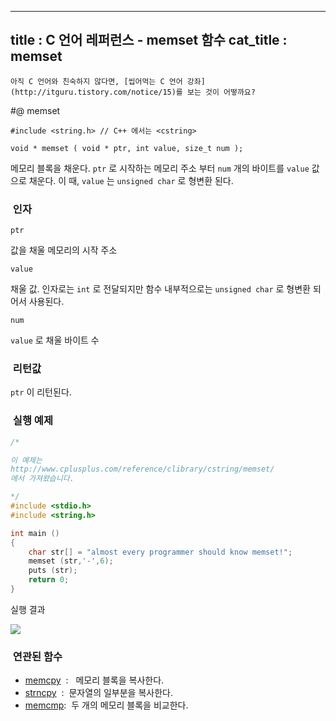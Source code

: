 ----------------
title : C 언어 레퍼런스 - memset 함수
cat_title :  memset
--------------



```warning
아직 C 언어와 친숙하지 않다면, [씹어먹는 C 언어 강좌](http://itguru.tistory.com/notice/15)를 보는 것이 어떻까요?

```

#@ memset

```info
#include <string.h> // C++ 에서는 <cstring>

void * memset ( void * ptr, int value, size_t num );
```


메모리 블록을 채운다.
`ptr` 로 시작하는 메모리 주소 부터 `num` 개의 바이트를 `value` 값으로 채운다. 이 때, `value` 는 `unsigned char` 로 형변환 된다.



###  인자


`ptr`

값을 채울 메모리의 시작 주소

`value`

채울 값. 인자로는 `int` 로 전달되지만 함수 내부적으로는 `unsigned char` 로 형변환 되어서 사용된다.

`num`

`value` 로 채울 바이트 수



###  리턴값




`ptr` 이 리턴된다.



###  실행 예제


```cpp
/*

이 예제는
http://www.cplusplus.com/reference/clibrary/cstring/memset/
에서 가져왔습니다.

*/
#include <stdio.h>
#include <string.h>

int main ()
{
    char str[] = "almost every programmer should know memset!";
    memset (str,'-',6);
    puts (str);
    return 0;
}
```


실행 결과


![](http://img1.daumcdn.net/thumb/R1920x0/?fname=http%3A%2F%2Fcfile9.uf.tistory.com%2Fimage%2F19727B194CF1A1D02D9726)




###  연관된 함수





*  [memcpy](http://itguru.tistory.com/77)  :   메모리 블록을 복사한다.
*  [strncpy](http://itguru.tistory.com/80)  :  문자열의 일부분을 복사한다.
*  [memcmp](http://itguru.tistory.com/84):  두 개의 메모리 블록을 비교한다.
